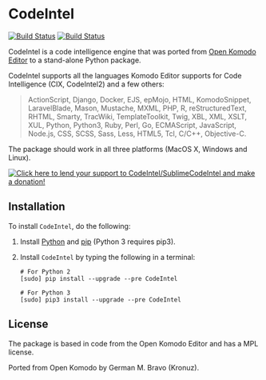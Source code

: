 CodeIntel
=========

[![Build Status](https://travis-ci.org/SublimeCodeIntel/CodeIntel.svg)](https://travis-ci.org/SublimeCodeIntel/CodeIntel) [![Build Status](https://ci.appveyor.com/api/projects/status/github/SublimeCodeIntel/CodeIntel?svg=true)](https://ci.appveyor.com/project/Kronuz/CodeIntel)

CodeIntel is a code intelligence engine that was ported from
[Open Komodo Editor](http://www.openkomodo.com) to a stand-alone Python package.

CodeIntel supports all the languages Komodo Editor supports for Code Intelligence
(CIX, CodeIntel2) and a few others:

> ActionScript, Django, Docker, EJS, epMojo, HTML, KomodoSnippet,
> LaravelBlade, Mason, Mustache, MXML, PHP, R, reStructuredText, RHTML,
> Smarty, TracWiki, TemplateToolkit, Twig, XBL, XML, XSLT, XUL, Python,
> Python3, Ruby, Perl, Go, ECMAScript, JavaScript, Node.js, CSS, SCSS, Sass,
> Less, HTML5, Tcl, C/C++, Objective-C.

The package should work in all three platforms (MacOS X, Windows and Linux).

[![Click here to lend your support to CodeIntel/SublimeCodeIntel and make a donation!](https://www.paypalobjects.com/en_GB/i/btn/btn_donate_LG.gif)](https://www.paypal.com/cgi-bin/webscr?cmd=_s-xclick&hosted_button_id=VVX4Q9H3924LE)


Installation
------------

To install `CodeIntel`, do the following:

1. Install [Python](http://python.org) and [pip](http://www.pip-installer.org/en/latest/installing.html) (Python 3 requires pip3).

1. Install `CodeIntel` by typing the following in a terminal:
   ```
   # For Python 2
   [sudo] pip install --upgrade --pre CodeIntel

   # For Python 3
   [sudo] pip3 install --upgrade --pre CodeIntel
   ```

License
-------

The package is based in code from the Open Komodo Editor and has a MPL license.

Ported from Open Komodo by German M. Bravo (Kronuz).
